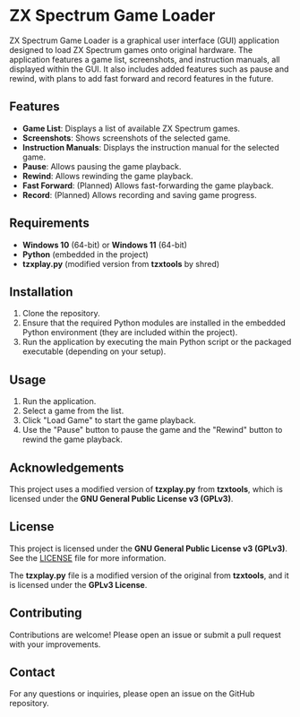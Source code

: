 # ZX Spectrum Game Loader

ZX Spectrum Game Loader is a graphical user interface (GUI) application designed to load ZX Spectrum games onto original hardware. The application features a game list, screenshots, and instruction manuals, all displayed within the GUI. It also includes added features such as pause and rewind, with plans to add fast forward and record features in the future.

## Features
- **Game List**: Displays a list of available ZX Spectrum games.
- **Screenshots**: Shows screenshots of the selected game.
- **Instruction Manuals**: Displays the instruction manual for the selected game.
- **Pause**: Allows pausing the game playback.
- **Rewind**: Allows rewinding the game playback.
- **Fast Forward**: (Planned) Allows fast-forwarding the game playback.
- **Record**: (Planned) Allows recording and saving game progress.

## Requirements
- **Windows 10** (64-bit) or **Windows 11** (64-bit)
- **Python** (embedded in the project)
- **tzxplay.py** (modified version from **tzxtools** by shred)

## Installation

1. Clone the repository.
2. Ensure that the required Python modules are installed in the embedded Python environment (they are included within the project).
3. Run the application by executing the main Python script or the packaged executable (depending on your setup).

## Usage

1. Run the application.
2. Select a game from the list.
3. Click "Load Game" to start the game playback.
4. Use the "Pause" button to pause the game and the "Rewind" button to rewind the game playback.

## Acknowledgements

This project uses a modified version of **tzxplay.py** from **tzxtools**, which is licensed under the **GNU General Public License v3 (GPLv3)**.

## License

This project is licensed under the **GNU General Public License v3 (GPLv3)**. See the [LICENSE](./LICENSE) file for more information.

The **tzxplay.py** file is a modified version of the original from **tzxtools**, and it is licensed under the **GPLv3 License**.

## Contributing

Contributions are welcome! Please open an issue or submit a pull request with your improvements.

## Contact

For any questions or inquiries, please open an issue on the GitHub repository.
